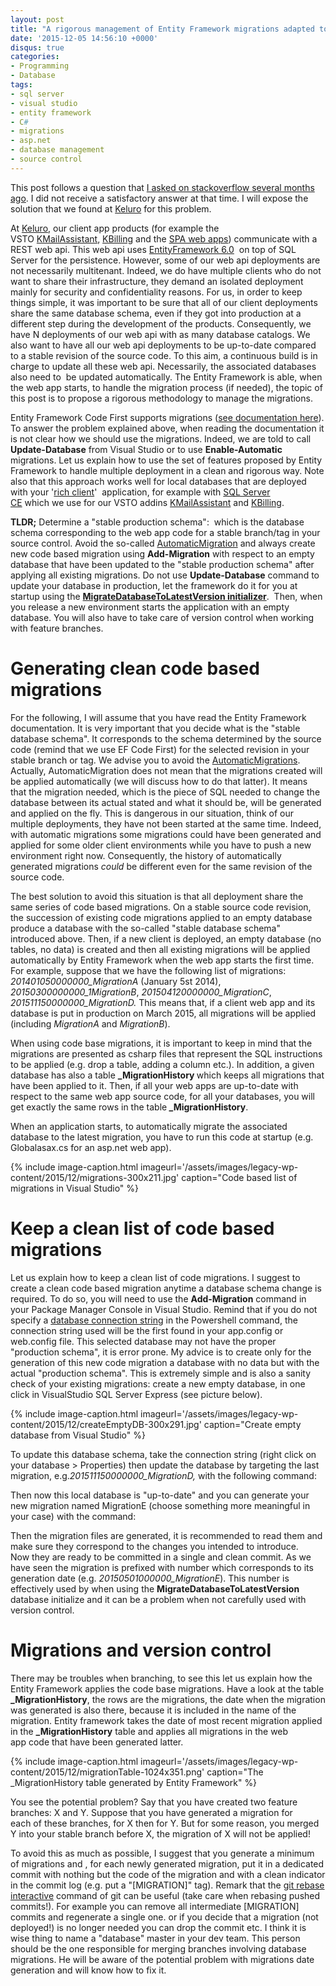 ```yaml
---
layout: post
title: "A rigorous management of Entity Framework migrations adapted to multiple app deployments"
date: '2015-12-05 14:56:10 +0000'
disqus: true
categories:
- Programming
- Database
tags:
- sql server
- visual studio
- entity framework
- C#
- migrations
- asp.net
- database management
- source control
---
```

This post follows a question that <a href="http://stackoverflow.com/questions/31595064/handling-multiple-database-and-their-evolutions-with-entity-framework-code-first">I asked on stackoverflow several months ago</a>. I did not receive a satisfactory answer at that time. I will expose the solution that we found at <a href="https://keluro.com/">Keluro</a> for this problem.

At <a href="https://keluro.com/">Keluro</a>, our client app products (for example the VSTO&nbsp;<a href="https://keluro.com/software/kmailassistant/">KMailAssistant</a>,&nbsp;<a href="https://keluro.com/software/kbilling/">KBilling</a>&nbsp;and the <a href="https://en.wikipedia.org/wiki/Single-page_application">SPA web apps</a>) communicate with a REST web api. This web api uses <a href="https://msdn.microsoft.com/en-us/data/ef.aspx">EntityFramework 6.0</a>&nbsp;&nbsp;on top of&nbsp;SQL Server for the persistence. However, some of our web api deployments are not necessarily multitenant. Indeed, we do have multiple&nbsp;clients who do not want to share their infrastructure, they demand an isolated deployment mainly for security and confidentiality reasons. For us, in order to keep things simple, it was important to be sure that all of our client deployments share&nbsp;the same database schema, even if they got into production&nbsp;at a different step during the development of the products. Consequently, we have N deployments of our web api with as many database catalogs. We also want to have all our web api deployments to be up-to-date compared to a stable revision of the source code. To this aim, a continuous build is in charge to update all these web api. Necessarily, the associated databases also need to &nbsp;be updated automatically. The Entity Framework is able, when the web app starts, to handle the migration process (if needed), the topic of this post is to propose a rigorous methodology to manage the migrations.

Entity Framework Code First supports migrations (<a href="https://msdn.microsoft.com/en-us/data/jj591621.aspx">see documentation here</a>). To answer the problem explained above, when reading the documentation it is not clear how we should use the migrations. Indeed, we are told to call <strong>Update-Database</strong> from Visual Studio or to use <strong>Enable-Automatic</strong> migrations. Let us explain how to use the set of features proposed by Entity Framework to handle multiple deployment in a clean and rigorous way. Note also that this approach works well for local databases that are deployed with your '<a href="https://en.wikipedia.org/wiki/Fat_client">rich client</a>' &nbsp;application, for example with&nbsp;<a href="https://msdn.microsoft.com/en-us/data/ff687142.aspx">SQL Server CE</a>&nbsp;which&nbsp;we use for our VSTO addins <a href="https://keluro.com/software/kmailassistant/">KMailAssistant</a> and <a href="https://keluro.com/software/kbilling/">KBilling</a>.

<strong>TLDR;</strong> Determine a "stable production schema": &nbsp;which is the database schema corresponding to the web app code for a stable branch/tag in your source control. Avoid the so-called <a href="https://msdn.microsoft.com/en-us/data/jj554735.aspx">AutomaticMigration</a>&nbsp;and&nbsp;always create new code based migration using <strong>Add-Migration</strong>&nbsp;with respect to an empty database that have been updated to the "stable production schema" after applying all existing migrations. Do not use <strong>Update-Database</strong> command to update your database in production, let the framework do it for you at startup using the <strong><a href="https://msdn.microsoft.com/en-us/data/jj591621.aspx#initializer">MigrateDatabaseToLatestVersion initializer</a></strong>. &nbsp;Then, when you release a new environment starts the application with an empty database. You will also have to take care of&nbsp;version control when working with feature branches.

# Generating clean code based migrations
For the following, I will assume that you have read the Entity Framework documentation. It is very important that you decide what is the "stable database schema". It corresponds to&nbsp;the schema determined by the source code (remind that we use EF Code First) for the selected revision in your stable branch or tag. We advise you to avoid the <a href="https://msdn.microsoft.com/en-us/data/jj554735.aspx">AutomaticMigrations</a>. Actually, AutomaticMigration does not mean that the migrations created will be applied automatically (we will discuss how to do that latter). It means that the migration needed, which is the piece of SQL needed to change the database between its actual stated and what it should be, will be generated and applied on the fly. This is dangerous in our situation, think of our multiple deployments, they have not been started at the same time. Indeed, with automatic migrations some migrations could have been generated and applied for some older client environments while you have to push a new environment right now. Consequently, the history of automatically generated migrations <em>could</em> be different even for the same revision of the source code.

The best solution to avoid this situation is that all deployment share the same series of code based migrations. On a stable source code revision, the succession of existing code migrations applied to an empty database produce a database with the so-called "stable database schema" introduced above. Then, if a new client is deployed, an empty database (no tables, no data) is created and then all existing migrations will be applied automatically by Entity Framework when the web app starts the first time. For example, suppose that we have the following list of migrations: <em>201401050000000_MigrationA</em> (January 5st 2014), <em>20150300000000_1MigrationB</em>, <em>201504120000000_MigrationC</em>, <em>201511150000000_MigrationD.</em>&nbsp;This means that, if a client web app and its database is put in production on March 2015, all migrations will be applied (including <em>MigrationA</em> and <em>MigrationB</em>).

When using code base migrations, it is important to keep in mind that the migrations are presented as csharp files that represent the SQL instructions to be applied (e.g. drop a table, adding a column etc.). In addition, a given database has also a table <strong>_MigrationHistory </strong>which keeps&nbsp;all migrations that have been applied to it. Then, if all your web apps are up-to-date with respect to the same web app source&nbsp;code, for all your databases, you will get exactly the same rows in the table<strong> _MigrationHistory</strong>.

When an application starts, to automatically migrate the associated database to the latest migration, you have to&nbsp;run this code at startup (e.g. Globalasax.cs for an asp.net web app).

<script src="https://gist.github.com/bpatra/d54df5f644bc8bad89a9a1bf9ec95ee4.js"></script>

{% include image-caption.html imageurl='/assets/images/legacy-wp-content/2015/12/migrations-300x211.jpg' caption="Code based list of migrations in Visual Studio" %}

# Keep a clean list of code based migrations
Let us explain how to keep a clean list of code migrations. I suggest to create a clean code based migration anytime a database schema change is required. To do so, you will need to use the <strong>Add-Migration</strong> command in your Package Manager Console in Visual Studio. Remind that if you do not specify a <a href="https://msdn.microsoft.com/en-us/library/jj653752(v=vs.110).aspx">database connection string</a> in the Powershell command, the connection string used will be the first found in your app.config or web.config file. This selected database may not have the proper "production schema", it is error prone. My advice is to create only for the generation of this new code migration a database with no data but with the actual "production schema". This is extremely simple and is also a sanity check of your existing migrations: create a new empty database, in one click in VisualStudio SQL Server Express (see picture below).

{% include image-caption.html imageurl='/assets/images/legacy-wp-content/2015/12/createEmptyDB-300x291.jpg' caption="Create empty database from Visual Studio" %}

To update this database schema, take the connection string (right click on your database > Properties) then update the database by targeting&nbsp;the last migration, e.g.<em>201511150000000_MigrationD,</em> with the following command:

<script src="https://gist.github.com/bpatra/22ce9453a5a9d75d7cf2e3502fc14794.js"></script>

Then now this local database is "up-to-date" and you can generate your new migration named MigrationE (choose something more meaningful in your case) with the command:

<script src="https://gist.github.com/bpatra/54746e607548a0cc5c67b0616e3d23cc.js"></script>

Then the migration files are generated, it is recommended to read them and make sure they correspond to the changes you intended to introduce. Now&nbsp;they are ready to be committed in a single and clean commit. As we have seen the migration is prefixed with number which corresponds to its generation date (e.g. <em>20150501000000_MigrationE</em>). This number is effectively used by when using the <strong>MigrateDatabaseToLatestVersion</strong> database initialize and it can be a problem when not carefully used with version control.

# Migrations and version control
There may be troubles when branching, to see this let us explain how the Entity Framework applies the code base migrations. Have a look at the table <strong>_MigrationHistory</strong>, the rows are the migrations, the date when the migration was generated is also there, because it is included in the name of the migration. Entity framework takes the date of most recent&nbsp;migration applied in the <strong>_MigrationHistory</strong>&nbsp;table and applies all migrations in the web app&nbsp;code that have been generated latter.

{% include image-caption.html imageurl='/assets/images/legacy-wp-content/2015/12/migrationTable-1024x351.png' caption="The _MigrationHistory table generated by Entity Framework" %}

You see the potential problem? Say that you have created two feature branches: X and Y. Suppose that you have generated a migration for each&nbsp;of these branches, for X then for&nbsp;Y. But for some reason, you merged Y into your stable branch before X, the migration&nbsp;of X&nbsp;will not be applied!

To avoid this as much as possible, I suggest that you generate a minimum of&nbsp;migrations and , for each newly generated migration, put it&nbsp;in a dedicated commit with nothing but the code of the migration and with a clean indicator in the commit log (e.g. put a "[MIGRATION]" tag). Remark that the <a href="https://www.atlassian.com/git/tutorials/rewriting-history/git-rebase-i/">git rebase interactive</a>&nbsp;command&nbsp;of git can be useful (take care when rebasing pushed commits!). For example you can remove all intermediate [MIGRATION] commits and regenerate&nbsp;a single one. or if you decide that a migration (not deployed!) is no longer needed you can drop the commit etc. I think it is wise thing to&nbsp;name a "database" master in your dev team. This person should be the one responsible for merging branches involving database migrations. He will be aware of the potential problem with migrations date generation and will know how to fix it.

